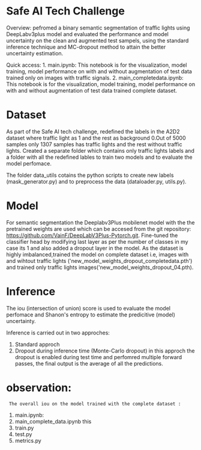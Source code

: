 # Safe AI Tech Challenge
Overview:
    pefromed a binary semantic segmentation of traffic lights using DeepLabv3plus model and evaluated the performance and model uncertainty on the clean and augmented test sampels, using the standard inference technique and MC-dropout method to attain the better uncertainty estimation.

Quick access:
    1. main.ipynb: This notebook is for the visualization, model training, model performance on with and without augmentation of test data trained only on images with traffic signals.
    2. main_completedata.ipynb: This notebook is for the visualization, model training, model performance on with and without augmentation of test data trained complete dataset.

# Dataset
 
As part of the Safe AI tech challenge, redefined the labels in the A2D2 dataset where traffic light as 1 and the rest as background 0.Out of 5000 samples only 1307 samples has traffic lights and the rest without traffic lights. Created a separate folder which contains only traffic lights labels and a folder with all the redefined lables to train two models and to evaluate the model perfomace.

The folder data_utils cotains the python scripts to create new labels (mask_generator.py) and to preprocess the data (dataloader.py, utils.py).

# Model 

For semantic segmentation the Deeplabv3Plus mobilenet model with the the pretrained weights are used which can be accesed from the git repository:  https://github.com/VainF/DeepLabV3Plus-Pytorch.git.
Fine-tuned the classifier head by modifying last layer as per the number of classes in my case its 1 and also added a dropout layer in the model.
As the dataset is highly imbalanced,trained the model on complete dataset i.e, images with and wihtout traffic lights ('new_model_weights_dropout_completedata.pth') and trained only traffic lights images('new_model_weights_dropout_04.pth).

# Inference

The iou (intersection of union) score is used to evaluate the model perfomace and Shanon's entropy to estimate the predicitive (model) uncertainty.

Inference is carried out in two approches:
1. Standard approch 
2. Dropout during inference time (Monte-Carlo dropout)
    in this approch the dropout is enabled during test time and perfomred multiple forward passes, the final output is the average of all the predictions.


# observation:
     The overall iou on the model trained with the complete dataset : 

1. main.ipynb:
2. main_complete_data.ipynb
            this 
3. train.py
4. test.py
5. metrics.py